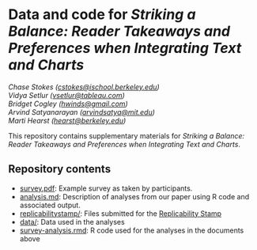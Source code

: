 # Data and code for _Striking a Balance: Reader Takeaways and Preferences when Integrating Text and Charts_

_Chase Stokes ([cstokes@ischool.berkeley.edu](mailto:cstokes@ischool.berkeley.edu))_<br>
_Vidya Setlur ([vsetlur@tableau.com](mailto:vsetlur@tableau.com))_<br>
_Bridget Cogley ([hwinds@gmail.com](mailto:hwinds@gmail.com))_<br>
_Arvind Satyanarayan ([arvindsatya@mit.edu](mailto:arvindsatya@mit.edu))_<br>
_Marti Hearst ([hearst@berkeley.edu](mailto:hearst@berkeley.edu))_<br>

This repository contains supplementary materials for _Striking a Balance: Reader Takeaways and Preferences when Integrating Text and Charts_.

## Repository contents

* [survey.pdf](survey.pdf): Example survey as taken by participants.
* [analysis.md](analysis.md): Description of analyses from our paper using R code and associated output.
* [replicabilitystamp/](replicabilitystamp/): Files submitted for the [Replicability Stamp](http://www.replicabilitystamp.org/requirements.html)
* [data/](data/): Data used in the analyses
* [survey-analysis.rmd](survey-analysis.rmd): R code used for the analyses in the documents above
